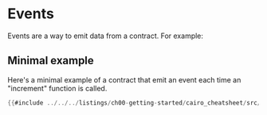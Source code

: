 # Events

Events are a way to emit data from a contract. For example:

## Minimal example

Here's a minimal example of a contract that emit an event each time an "increment" function is called.

```rust
{{#include ../../../listings/ch00-getting-started/cairo_cheatsheet/src/events_example.cairo}}
```